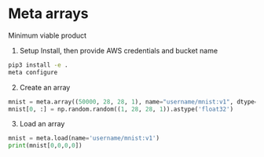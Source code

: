 # Meta arrays

Minimum viable product

1. Setup
Install, then provide AWS credentials and bucket name
```sh
pip3 install -e .
meta configure
```

2. Create an array
```python
mnist = meta.array((50000, 28, 28, 1), name="username/mnist:v1", dtype='float32')
mnist[0, :] = np.random.random((1, 28, 28, 1)).astype('float32')
```

3. Load an array
```python
mnist = meta.load(name='username/mnist:v1')
print(mnist[0,0,0,0])
```
